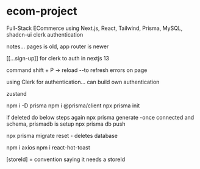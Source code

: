 # ecom-project
Full-Stack ECommerce using 
 Next.js, React, Tailwind, Prisma, MySQL, shadcn-ui
clerk authentication


 notes...
 pages is old, app router is newer

 [[...sign-up]] for clerk to auth in nextjs 13


 command shift + P -> reload
    --to refresh errors on page

using Clerk for authentication... can build own authentication 

zustand 




npm i -D prisma
npm i @prisma/client
npx prisma init

if deleted do below steps again
npx prisma generate
    -once connected and schema, prismadb is setup
npx prisma db push


npx prisma migrate reset 
    - deletes database



npm i axios
npm i react-hot-toast

[storeId] = convention saying it needs a storeId